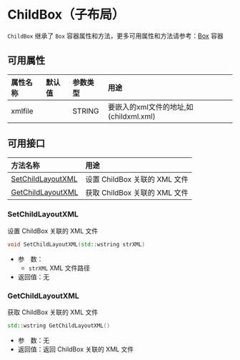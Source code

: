 # ChildBox（子布局）

`ChildBox` 继承了 `Box` 容器属性和方法，更多可用属性和方法请参考：[Box](Box.md) 容器

## 可用属性

| 属性名称 | 默认值 | 参数类型 | 用途 |
| :--- | :--- | :--- | :--- |
| xmlfile |  | STRING | 要嵌入的xml文件的地址,如(childxml.xml) |

## 可用接口

| 方法名称 | 用途 |
| :--- | :--- |
| [SetChildLayoutXML](#SetChildLayoutXML) | 设置 ChildBox 关联的 XML 文件 |
| [GetChildLayoutXML](#GetChildLayoutXML) | 获取 ChildBox 关联的 XML 文件 |


### SetChildLayoutXML

设置 ChildBox 关联的 XML 文件

```cpp
void SetChildLayoutXML(std::wstring strXML)
```

 - 参&emsp;数：  
    - `strXML` XML 文件路径
 - 返回值：无

### GetChildLayoutXML

获取 ChildBox 关联的 XML 文件

```cpp
std::wstring GetChildLayoutXML()
```

 - 参&emsp;数：无  
 - 返回值：返回 ChildBox 关联的 XML 文件


